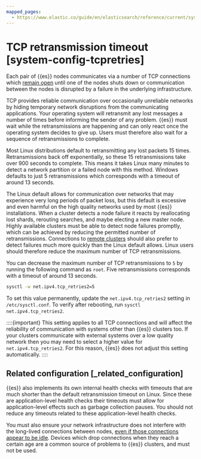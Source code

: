 ```yaml
---
mapped_pages:
  - https://www.elastic.co/guide/en/elasticsearch/reference/current/system-config-tcpretries.html
---
```


# TCP retransmission timeout [system-config-tcpretries]

Each pair of {{es}} nodes communicates via a number of TCP connections which [remain open](elasticsearch://reference/elasticsearch/configuration-reference/networking-settings.md#long-lived-connections) until one of the nodes shuts down or communication between the nodes is disrupted by a failure in the underlying infrastructure.

TCP provides reliable communication over occasionally unreliable networks by hiding temporary network disruptions from the communicating applications. Your operating system will retransmit any lost messages a number of times before informing the sender of any problem. {{es}} must wait while the retransmissions are happening and can only react once the operating system decides to give up. Users must therefore also wait for a sequence of retransmissions to complete.

Most Linux distributions default to retransmitting any lost packets 15 times. Retransmissions back off exponentially, so these 15 retransmissions take over 900 seconds to complete. This means it takes Linux many minutes to detect a network partition or a failed node with this method. Windows defaults to just 5 retransmissions which corresponds with a timeout of around 13 seconds.

The Linux default allows for communication over networks that may experience very long periods of packet loss, but this default is excessive and even harmful on the high quality networks used by most {{es}} installations. When a cluster detects a node failure it reacts by reallocating lost shards, rerouting searches, and maybe electing a new master node. Highly available clusters must be able to detect node failures promptly, which can be achieved by reducing the permitted number of retransmissions. Connections to [remote clusters](../../remote-clusters.md) should also prefer to detect failures much more quickly than the Linux default allows. Linux users should therefore reduce the maximum number of TCP retransmissions.

You can decrease the maximum number of TCP retransmissions to `5` by running the following command as `root`. Five retransmissions corresponds with a timeout of around 13 seconds.

```sh
sysctl -w net.ipv4.tcp_retries2=5
```

To set this value permanently, update the `net.ipv4.tcp_retries2` setting in `/etc/sysctl.conf`. To verify after rebooting, run `sysctl net.ipv4.tcp_retries2`.

::::{important}
This setting applies to all TCP connections and will affect the reliability of communication with systems other than {{es}} clusters too. If your clusters communicate with external systems over a low quality network then you may need to select a higher value for `net.ipv4.tcp_retries2`. For this reason, {{es}} does not adjust this setting automatically.
::::


## Related configuration [_related_configuration]

{{es}} also implements its own internal health checks with timeouts that are much shorter than the default retransmission timeout on Linux. Since these are application-level health checks their timeouts must allow for application-level effects such as garbage collection pauses. You should not reduce any timeouts related to these application-level health checks.

You must also ensure your network infrastructure does not interfere with the long-lived connections between nodes, [even if those connections appear to be idle](elasticsearch://reference/elasticsearch/configuration-reference/networking-settings.md#long-lived-connections). Devices which drop connections when they reach a certain age are a common source of problems to {{es}} clusters, and must not be used.


